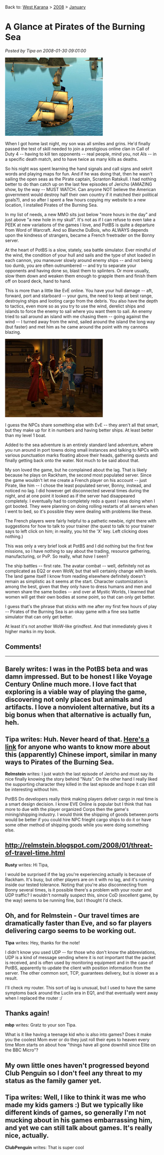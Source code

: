 Back to: [West Karana](/posts/westkarana.md) > [2008](/posts/2008/westkarana.md) > [January](./westkarana.md)
# A Glance at Pirates of the Burning Sea

*Posted by Tipa on 2008-01-30 09:01:00*

![potbs-2008-01-30-01-24-42-83.jpg](../../../uploads/2008/01/potbs-2008-01-30-01-24-42-83.jpg)

When I got home last night, my son was all smiles and grins. He'd finally passed the test of skill needed to join a prestigious online clan in Call of Duty 4 -- having to kill ten opponents -- real people, mind you, not AIs -- in a specific death match, and to have twice as many kills as deaths.

So his night was spent learning the hand signals and call signs and sekrit words and playing maps for fun. And if he was doing that, then he wasn't sailing the open seas as the Pirate captain, Scranton Ratskull. I had nothing better to do than catch up on the last few episodes of Jericho (AMAZING show, by the way -- MUST WATCH. Can anyone NOT believe the American government would destroy half their own country if it matched their political goals?), and so after I spent a few hours copying my website to a new location, I installed Pirates of the Burning Sea.

In my list of needs, a new MMO sits just below "more hours in the day" and just above "a new hole in my skull". It's not as if I can refuse to even take a PEEK at new variations of the games I love, and PotBS is quite a departure from Word of Warcraft. And so Blanche DuBois, who ALWAYS depends upon the kindness of strangers, became a French freetrader on the Bonny server.

At the heart of PotBS is a slow, stately, sea battle simulator. Ever mindful of the wind, the condition of your hull and sails and the type of shot loaded in each cannon, you maneuver slowly around enemy ships -- and not being too dumb, you are often outnumbered -- and try to separate your opponents and having done so, blast them to splinters. Or more usually, slow them down and weaken them enough to grapple them and finish them off on board deck, hand to hand.

This is more than a little like EvE online. You have your hull damage -- aft, forward, port and starboard -- your guns, the need to keep at best range, destroying ships and looting cargo from the debris. You also have the depth to tactics, even more so as you try to use the wind, derelict ships and islands to force the enemy to sail where you want them to sail. An enemy tried to sail around an island with me chasing them -- going against the wind -- I turned away from the wind, sailed around the island the long way (but faster) and met him as he came around the point with my cannons blazing.

![potbs-2008-01-30-02-11-42-25.jpg](../../../uploads/2008/01/potbs-2008-01-30-02-11-42-25.jpg)

I guess the NPCs share something else with EvE -- they aren't all that smart, but they make up for it in numbers and having better ships. At least better than my level 1 boat.

Added to the sea adventure is an entirely standard land adventure, where you run around in port towns doing small instances and talking to NPCs with various punctuation marks floating above their heads, gathering quests and finally getting back onto the water. Not much to be said about that.

My son loved the game, but he complained about the lag. That is likely because he plays on Rackham, the second most populated server. Since the game wouldn't let me create a French player on his account -- just Pirate, like him -- I chose the least populated server, Bonny, instead, and noticed no lag. I did however get disconnected several times during the night, and at one point it looked as if the server had disappeared completely. I eventually had to completely redo a quest I was doing when I got booted. They were planning on doing rolling restarts of all servers when I went to bed, so it's possible they were dealing with problems like these.

The French players were fairly helpful to a pathetic newbie, right there with suggestions for how to talk to your trainer (the quest to talk to your trainer says to left click on him; in reality, you hit the 'X' key. Left clicking does nothing.)

This was only a very brief look at PotBS and I did nothing but the first few missions, so I have nothing to say about the trading, resource gathering, manufacturing, or PvP. So really, what *have* I seen?

The ship battles -- first rate. The avatar combat -- well, definitely not as complicated as EQ2 or even WoW, but that will certainly change with levels. The land game itself I know from reading elsewhere definitely doesn't remain as simplistic as it seems at the start. Character customization is among the best, given that they only have to dress humans and men and women share the same bodies -- and over at Mystic Worlds, I learned that women will get their own bodies at some point, so that can only get better.

I guess that's the phrase that sticks with me after my first few hours of play -- Pirates of the Burning Sea is an okay game with a fine sea battle simulator that can only get better.

At least it's not another WoW-like grindfest. And that immediately gives it higher marks in my book.

## Comments!
---
**Barely** writes: I was in the PotBS beta and was damn impressed. But to be honest I like Voyage Century Online much more. I love fact that exploring is a viable way of playing the game, discovering not only places but animals and artifacts. I love a nonviolent alternative, but its a big bonus when that alternative is actually fun, heh.
---
**Tipa** writes: Huh. Never heard of that. [Here's a link](http://en.wikipedia.org/wiki/Voyage_Century_Online) for anyone who wants to know more about this (apparently) Chinese import, similar in many ways to Pirates of the Burning Sea.
---
**Relmstein** writes: I just watch the last episode of Jericho and must say its nice finally knowing the story behind "Nuts". On the other hand I really liked the supporting character they killed in the last episode and hope it can still be interesting without him.

PotBS 
Do developers really think making players deliver cargo in real time is a smart design decision. I know EVE Online is popular but I think that has more to due with the player organized Corps then the game's mining/shipping industry. I would think the shipping of goods between ports would be better if you could hire NPC frieght cargo ships to do it or have some other method of shipping goods while you were doing something else.

http://relmstein.blogspot.com/2008/01/threat-of-travel-time.html
---
**Rusty** writes: Hi Tipa,

I would be surprised if the lag you're experiencing actually is because of Rackham. It's busy, but other players are on it with no lag, and it's running inside our tested tolerance. Noting that you're also disconnecting from Bonny several times, is it possible there's a problem with your router and UDP traffic? I wouldn't normally suspect this, since CoD (excellent game, by the way) seems to be running fine, but I thought I'd check.

Oh, and for Relmstein - Our travel times are dramatically faster than Eve, and so far players delivering cargo seems to be working out.
---
**Tipa** writes: Hey, thanks for the note!

I didn't know you used UDP -- for those who don't know the abbreviations, UDP is a kind of message sending where it is not important that the packet is received, and is often used by monitoring equipment and in the case of PotBS, apparently to update the client with position information from the server. The other common sort, TCP, guarantees delivery, but is slower as a result.

I'll check my router. This sort of lag is unusual, but I used to have the same symptoms back around the Luclin era in EQ1, and that eventually went away when I replaced the router :/

Thanks again!
---
**mbp** writes: Gratz to your son Tipa. 

What is it like having a teenage kid who is also into games? Does it make you the coolest Mom ever or do they just roll their eyes to heaven every time Mom starts on about how "things have all gone downhill since Elite on the BBC Micro"?

My own little ones haven't progressed beyond Club Penguin so I don't feel any threat to my status as the family gamer yet.
---
**Tipa** writes: Well, I like to think it was me who made my kids gamers :) But we typically like different kinds of games, so generally I'm not mucking about in his games embarrassing him, and yet we can still talk about games. It's really nice, actually.
---
**ClubPenguin** writes: That is super cool
